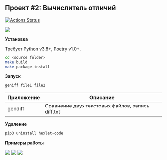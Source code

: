 ## Проект #2: Вычислитель отличий

[![Actions Status](https://github.com/mr-xeroth/python-project-lvl2/workflows/hexlet-check/badge.svg)](https://github.com/mr-xeroth/python-project-lvl2/actions)

<a href="https://codeclimate.com/github/mr-xeroth/python-project-lvl2/maintainability"><img src="https://api.codeclimate.com/v1/badges/2d826e4dba0f5b389023/maintainability" /></a>

**Установка**

Требует [Python](https://www.python.org/) v3.8+, [Poetry](https://python-poetry.org/) v1.0+.

```sh
cd <source folder>
make build
make package-install
```

**Запуск**

```sh
geniff file1 file2
```

| Приложение        | Описание                                        |
|-------------------|-------------------------------------------------|
| gendiff           | Сравнение двух текстовых файлов, запись diff.txt|

**Удаление**

```sh
pip3 uninstall hexlet-code
```

**Примеры работы**

<a href="https://asciinema.org/a/461063" target="_blank"><img src="https://asciinema.org/a/461063.svg" /></a>
<a href="https://asciinema.org/a/VT78LFXcm6BXwzFhLnPVH2Pz3" target="_blank"><img src="https://asciinema.org/a/VT78LFXcm6BXwzFhLnPVH2Pz3.svg" /></a>
<a href="https://asciinema.org/a/KxtWJqYz9iuKYqtHCRWm9Y6oB" target="_blank"><img src="https://asciinema.org/a/KxtWJqYz9iuKYqtHCRWm9Y6oB.svg" /></a>

